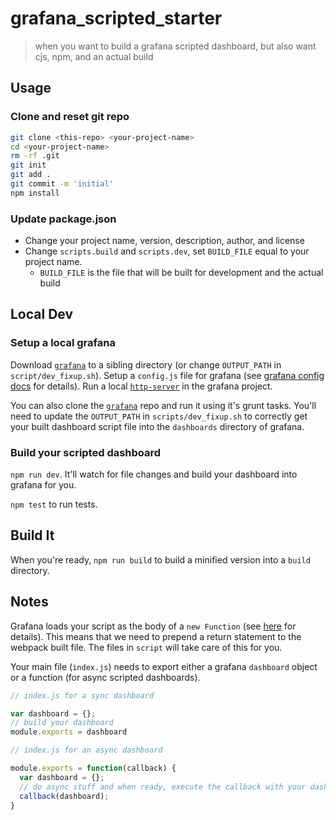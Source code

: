 # grafana_scripted_starter

> when you want to build a grafana scripted dashboard, but also want cjs, npm, and an actual build


## Usage

### Clone and reset git repo

``` sh
git clone <this-repo> <your-project-name>
cd <your-project-name>
rm -rf .git
git init
git add .
git commit -m 'initial'
npm install
```

### Update package.json

* Change your project name, version, description, author, and license
* Change `scripts.build` and `scripts.dev`, set `BUILD_FILE` equal to your project name.
  * `BUILD_FILE` is the file that will be built for development and the actual build


## Local Dev


### Setup a local grafana

Download [`grafana`](http://grafana.org/download/) to a sibling directory (or
change `OUTPUT_PATH` in `script/dev_fixup.sh`). Setup a `config.js` file for
grafana (see [grafana config docs](http://docs.grafana.org/installation/) for
details).  Run a local
[`http-server`](https://www.npmjs.com/package/http-server) in the grafana
project.

You can also clone the [`grafana`](https://github.com/grafana/grafana) repo and
run it using it's grunt tasks. You'll need to update the `OUTPUT_PATH` in
`scripts/dev_fixup.sh` to correctly get your built dashboard script file into
the `dashboards` directory of grafana.

### Build your scripted dashboard

`npm run dev`. It'll watch for file changes and build your dashboard into grafana for you.

`npm test` to run tests.


## Build It

When you're ready, `npm run build` to build a minified version into a `build` directory.


## Notes

Grafana loads your script as the body of a `new Function` (see
[here](https://github.com/grafana/grafana/blob/master/src%2Fapp%2Froutes%2Fstandalone%2FfromScript.js#L33)
for details). This means that we need to prepend a return statement to the
webpack built file. The files in `script` will take care of this for you.

Your main file (`index.js`) needs to export either a grafana `dashboard` object  or
a function (for async scripted dashboards).


```javascript
// index.js for a sync dashboard

var dashboard = {};
// build your dashboard
module.exports = dashboard
```

```javascript
// index.js for an async dashboard

module.exports = function(callback) {
  var dashboard = {};
  // do async stuff and when ready, execute the callback with your dashboard
  callback(dashboard);
}
```

